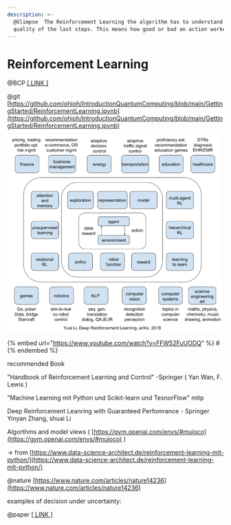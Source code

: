 ```yaml
---
description: >-
  @Glimpse  The Reinforcement Learning the algorithm has to understand the
  quality of the last steps. This means how good or bad an action worked.
---
```


# Reinforcement Learning

@BCP [\[ LINK \]](https://docs.google.com/document/d/1N3ZjkGHlLCvKx8eytJa8KxXUkdqpnFx9pxoqpGXbsKg/edit?usp=sharing)

@git [https://github.com/ohioh/IntroductionQuantumComputing/blob/main/GettingStarted/ReinforcementLearning.ipynb](https://github.com/ohioh/IntroductionQuantumComputing/blob/main/GettingStarted/ReinforcementLearning.ipynb)

![\[ LINK \]](<../../.gitbook/assets/image (8).png>)

{% embed url="https://www.youtube.com/watch?v=FFW52FuUODQ" %}
\#
{% endembed %}

recommended Book

"Handbook of Reinforcement Learning and Control" -Springer ( Yan Wan, F. Lewis )

"Machine Learning mit Python und Scikit-learn und TesnorFlow" mitp

Deep Reinforcement Leanring with Guaranteed Perfomrance - Springer Yinyan Zhang, shuai Li

Algorthms and model views ( [https://gym.openai.com/envs/#mujoco](https://gym.openai.com/envs/#mujoco) )

\-> from [https://www.data-science-architect.de/reinforcement-learning-mit-python/](https://www.data-science-architect.de/reinforcement-learning-mit-python/)

@nature [https://www.nature.com/articles/nature14236](https://www.nature.com/articles/nature14236)



examples of decision under uncertainty:

@paper [\[ LINK \]](https://www.imperial.ac.uk/media/imperial-college/administration-and-support-services/enterprise-office/public/Decision-making-under-uncertainty-FINAL.pdf)
